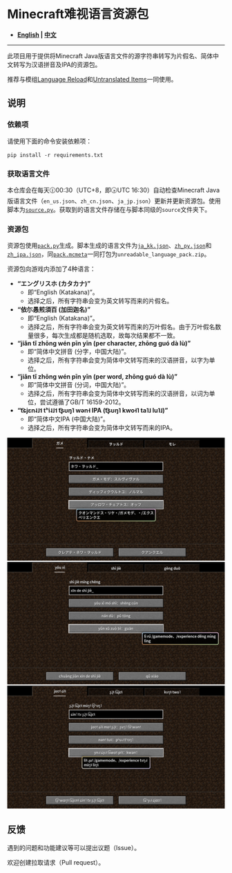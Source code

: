 # Minecraft难视语言资源包

- **[English](/README_en.md) | [中文](/README.md)**

----

此项目用于提供将Minecraft Java版语言文件的源字符串转写为片假名、简体中文转写为汉语拼音及IPA的资源包。

推荐与模组[Language Reload](https://modrinth.com/mod/language-reload)和[Untranslated Items](https://www.curseforge.com/minecraft/mc-mods/untranslated-items)一同使用。

## 说明

### 依赖项

请使用下面的命令安装依赖项：

``` shell
pip install -r requirements.txt
```

### 获取语言文件

本仓库会在每天🕧00:30（UTC+8，即🕟UTC 16:30）自动检查Minecraft Java版语言文件（`en_us.json`、`zh_cn.json`、`ja_jp.json`）更新并更新资源包。使用脚本为[`source.py`](/source.py)。获取到的语言文件存储在与脚本同级的`source`文件夹下。

### 资源包

资源包使用[`pack.py`](/pack.py)生成。脚本生成的语言文件为[`ja_kk.json`](/ja_kk.json)、[`zh_py.json`](/zh_py.json)和[`zh_ipa.json`](/zh_ipa.json)，同[`pack.mcmeta`](/pack.mcmeta)一同打包为`unreadable_language_pack.zip`。

资源包向游戏内添加了4种语言：

- **“エングリスホ (カタカナ)”**
  - 即“English (Katakana)”。
  - 选择之后，所有字符串会变为英文转写而来的片假名。
- **“依尓愚煎須百 (加田迦名)”**
  - 即“English (Katakana)”。
  - 选择之后，所有字符串会变为英文转写而来的万叶假名。由于万叶假名数量很多，每次生成都是随机选取，故每次结果都不一致。
- **“jiǎn tǐ zhōng wén pīn yīn (per character, zhōng guó dà lù)”**
  - 即“简体中文拼音 (分字，中国大陆)”。
  - 选择之后，所有字符串会变为简体中文转写而来的汉语拼音，以字为单位。
- **“jiǎn tǐ zhōng wén pīn yīn (per word, zhōng guó dà lù)”**
  - 即“简体中文拼音 (分词，中国大陆)”。
  - 选择之后，所有字符串会变为简体中文转写而来的汉语拼音，以词为单位，尝试遵循了GB/T 16159-2012。
- **“t͡ɕjɛn˨˩˦ tʰi˨˩˦ t͡ʂʊŋ˥ wən˧ IPA (t͡ʂʊŋ˥ kwo˧˥ ta˥˩ lu˥˩)”**
  - 即“简体中文IPA (中国大陆)”。
  - 选择之后，所有字符串会变为简体中文转写而来的IPA。

![Sample](/sample/sample_ja_kk.png)
![Sample](/sample/sample_zh_py.png)
![Sample](/sample/sample_zh_ipa.png)

## 反馈

遇到的问题和功能建议等可以提出议题（Issue）。

欢迎创建拉取请求（Pull request）。
